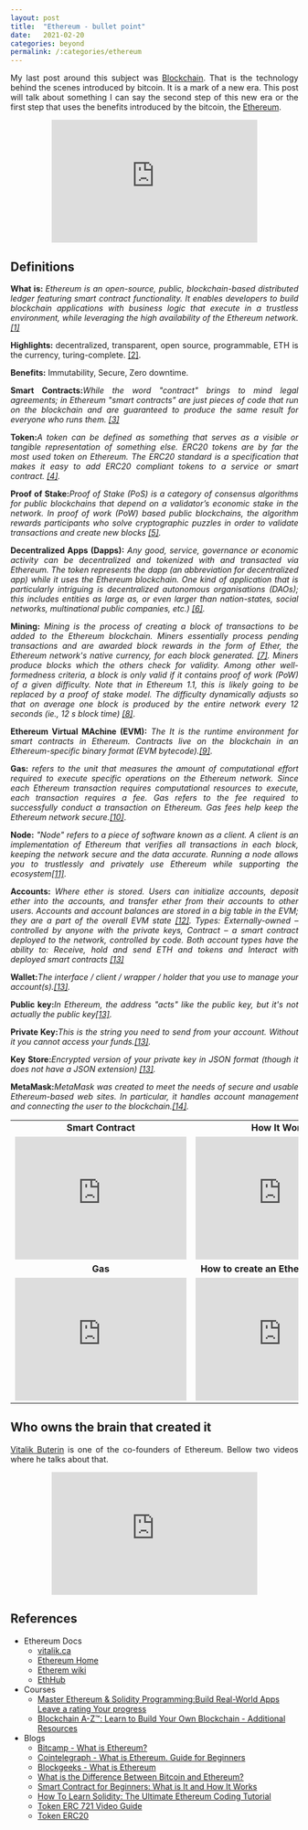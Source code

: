 ```yaml
---
layout: post
title:  "Ethereum - bullet point"
date:   2021-02-20
categories: beyond
permalink: /:categories/ethereum
---
```


<p style="text-align: justify;">My last post around this subject was <a href="https://fabiana2611.github.io/beyond/blockchain-int">Blockchain</a>. That is the technology behind the scenes introduced by bitcoin. It is a mark of a new era. This post will talk about something I can say the second step of this new era or the first step that uses the benefits introduced by the bitcoin, the <a href="https://ethereum.org/en/">Ethereum</a>.</p>

<p><center>
<iframe width="360" height="215" src="https://www.youtube.com/embed/0UBk1e5qnr4" frameborder="0" allow="accelerometer; autoplay; clipboard-write; encrypted-media; gyroscope; picture-in-picture" allowfullscreen></iframe>
</center></p>

<h2>Definitions</h2>

<p style="text-align: justify;"><strong>What is: </strong> <em>Ethereum is an open-source, public, blockchain-based distributed ledger featuring smart contract functionality. It enables developers to build blockchain applications with business logic that execute in a trustless environment, while leveraging the high availability of the Ethereum network. <a href="https://docs.ethhub.io/ethereum-basics/what-is-ethereum/">[1]</a></em></p>

<p style="text-align: justify;"><strong>Highlights: </strong> decentralized, transparent, open source, programmable, ETH is the currency, turing-complete. <a href="https://ethereum.org/en/">[2]</a>. <em></em></p>

<p style="text-align: justify;"><strong>Benefits:</strong> Immutability, Secure, Zero downtime.</p>

<p style="text-align: justify;"><strong>Smart Contracts:</strong><em>While the word "contract" brings to mind legal agreements; in Ethereum "smart contracts" are just pieces of code that run on the blockchain and are guaranteed to produce the same result for everyone who runs them. <a href="https://docs.ethhub.io/ethereum-basics/what-is-ethereum/">[3]</a></em></p>

<p style="text-align: justify;"><strong>Token:</strong><em>A token can be defined as something that serves as a visible or tangible representation of something else. ERC20 tokens are by far the most used token on Ethereum. The ERC20 standard is a specification that makes it easy to add ERC20 compliant tokens to a service or smart contract. <a href="https://docs.ethhub.io/guides/a-straightforward-guide-erc20-tokens/">[4]</a>.</em></p>

<p style="text-align: justify;"><strong>Proof of Stake:</strong><em>Proof of Stake (PoS) is a category of consensus algorithms for public blockchains that depend on a validator’s economic stake in the network. In proof of work (PoW) based public blockchains, the algorithm rewards participants who solve cryptographic puzzles in order to validate transactions and create new blocks <a href="https://eth.wiki/concepts/proof-of-stake-faqs">[5]</a>.</em></p>

<p style="text-align: justify;"><strong>Decentralized Apps (Dapps):</strong><em> Any good, service, governance or economic activity can be decentralized and tokenized with and transacted via Ethereum. The token represents the dapp (an abbreviation for decentralized app) while it uses the Ethereum blockchain. One kind of application that is particularly intriguing is decentralized autonomous organisations (DAOs); this includes entities as large as, or even larger than nation-states, social networks, multinational public companies, etc.) <a href="https://eth.wiki/fundamentals/decentralized-apps-dapps">[6]</a>.</em></p>

<p style="text-align: justify;"><strong>Mining:</strong><em> Mining is the process of creating a block of transactions to be added to the Ethereum blockchain. Miners essentially process pending transactions and are awarded block rewards in the form of Ether, the Ethereum network's native currency, for each block generated. <a href="https://docs.ethhub.io/using-ethereum/mining/">[7]</a>. Miners produce blocks which the others check for validity. Among other well-formedness criteria, a block is only valid if it contains proof of work (PoW) of a given difficulty.
Note that in Ethereum 1.1, this is likely going to be replaced by a proof of stake model. The difficulty dynamically adjusts so that on average one block is produced by the entire network every 12 seconds (ie., 12 s block time) <a href="https://eth.wiki/fundamentals/mining">[8]</a></em>.</p>

<p style="text-align: justify;"><strong>Ethereum Virtual MAchine (EVM):</strong><em> The It is the runtime environment for smart contracts in Ethereum. Contracts live on the blockchain in an Ethereum-specific binary format (EVM bytecode).<a href="https://ethdocs.org/en/latest/introduction/what-is-ethereum.html#ethereum-virtual-machine">[9]</a></em>.</p>

<p style="text-align: justify;"><strong>Gas:</strong><em> refers to the unit that measures the amount of computational effort required to execute specific operations on the Ethereum network. Since each Ethereum transaction requires computational resources to execute, each transaction requires a fee. Gas refers to the fee required to successfully conduct a transaction on Ethereum. Gas fees help keep the Ethereum network secure.<a href="https://ethereum.org/en/developers/docs/gas/#top">[10]</a></em>.</p>

<p style="text-align: justify;"><strong>Node:</strong><em> "Node" refers to a piece of software known as a client. A client is an implementation of Ethereum that verifies all transactions in each block, keeping the network secure and the data accurate. Running a node allows you to trustlessly and privately use Ethereum while supporting the ecosystem<a href="https://ethereum.org/en/developers/docs/nodes-and-clients/">[11]</a></em>.</p>

<p style="text-align: justify;"><strong>Accounts:</strong><em> Where ether is stored. Users can initialize accounts, deposit ether into the accounts, and transfer ether from their accounts to other users. Accounts and account balances are stored in a big table in the EVM; they are a part of the overall EVM state <a href="https://ethereum.org/en/developers/docs/intro-to-ethereum/">[12]</a>. Types: Externally-owned – controlled by anyone with the private keys, Contract – a smart contract deployed to the network, controlled by code. Both account types have the ability to: Receive, hold and send ETH and tokens and Interact with deployed smart contracts <a href="https://ethereum.org/en/developers/docs/accounts/">[13]</a></em></p>

<p style="text-align: justify;"><strong>Wallet:</strong><em>The interface / client / wrapper / holder that you use to manage your account(s).<a href="https://docs.metamask.io/guide/common-terms.html#words-are-hard">[13]</a>.</em></p>

<p style="text-align: justify;"><strong>Public key:</strong><em>In Ethereum, the address "acts" like the public key, but it's not actually the public key<a href="https://docs.metamask.io/guide/common-terms.html#words-are-hard">[13]</a>.</em></p>

<p style="text-align: justify;"><strong>Private Key:</strong><em>This is the string you need to send from your account. Without it you cannot access your funds.<a href="https://docs.metamask.io/guide/common-terms.html#words-are-hard">[13]</a>. </em></p>

<p style="text-align: justify;"><strong>Key Store:</strong><em>Encrypted version of your private key in JSON format (though it does not have a JSON extension) <a href="https://docs.metamask.io/guide/common-terms.html#words-are-hard">[13]</a>. </em></p>

<p style="text-align: justify;"><strong>MetaMask:</strong><em>MetaMask was created to meet the needs of secure and usable Ethereum-based web sites. In particular, it handles account management and connecting the user to the blockchain.<a href="https://docs.metamask.io/guide/#why-metamask">[14]</a>. </em></p>


<p><center>
<table>
<tr><td><center><strong>Smart Contract</strong></center></td>
<td><center><strong>How It Works</strong></center></td></tr>
<tr><td><iframe width="300" height="215" src="https://www.youtube.com/embed/IsXvoYeJxKA" frameborder="0" allow="accelerometer; autoplay; clipboard-write; encrypted-media; gyroscope; picture-in-picture" allowfullscreen></iframe></td>
<td><iframe width="300" height="215" src="https://www.youtube.com/embed/UQDQ27YluZI" frameborder="0" allow="accelerometer; autoplay; clipboard-write; encrypted-media; gyroscope; picture-in-picture" allowfullscreen></iframe></td></tr>
<tr><td><center><strong>Gas</strong></center></td>
<td><center><strong>How to create an Ethereum Account</strong></center></td></tr>
<tr><td><iframe width="300" height="215" src="https://www.youtube.com/embed/AJvzNICwcwc" frameborder="0" allow="accelerometer; autoplay; clipboard-write; encrypted-media; gyroscope; picture-in-picture" allowfullscreen></iframe></td>
<td><iframe width="300" height="215" src="https://www.youtube.com/embed/ZD-VYGT9PxY" frameborder="0" allow="accelerometer; autoplay; clipboard-write; encrypted-media; gyroscope; picture-in-picture" allowfullscreen></iframe></td></tr>
</table></center></p>

<h2>Who owns the brain that created it</h2>

<p style="text-align: justify;"> <a href="https://www.coindesk.com/people/vitalik-buterin">Vitalik Buterin</a> is one of the co-founders of Ethereum. Bellow two videos where he talks about that.</p>

<p><center>
<iframe width="360" height="215" src="https://www.youtube.com/embed/TDGq4aeevgY" frameborder="0" allow="accelerometer; autoplay; clipboard-write; encrypted-media; gyroscope; picture-in-picture" allowfullscreen></iframe>
</center></p>


<h2>References</h2>

<ul>
  <li> Ethereum Docs
    <ul>
      <li><a href="https://vitalik.ca/">vitalik.ca</a></li>
      <li><a href="https://ethereum.org/en/">Ethereum Home</a></li>
      <li><a href="https://eth.wiki/home">Etherem wiki</a></li>
      <li><a href="https://docs.ethhub.io/">EthHub</a></li>
    </ul>
  </li>
  <li>Courses
    <ul>
      <li><a href="https://www.udemy.com/course/master-ethereum-and-solidity-programming-with-real-world-apps/">Master Ethereum & Solidity Programming:Build Real-World Apps Leave a rating Your progress</a></li>
      <li><a href ="https://www.superdatascience.com/pages/blockchain">Blockchain A-Z™: Learn to Build Your Own Blockchain - Additional Resources</a></li>
    </ul>
  </li>
  <li>Blogs
    <ul>
      <li><a href="https://thebitcamp.com/coins/what-is-ethereum">Bitcamp - What is Ethereum?</a></li>
      <li><a href="https://cointelegraph.com/ethereum-for-beginners/what-is-ethereum">Cointelegraph - What is Ethereum. Guide for Beginners</a></li>
      <li><a href="https://blockgeeks.com/guides/ethereum/">Blockgeeks - What is Ethereum</a></li>
      <li><a href="https://thebitcamp.com/blog/difference-bitcoin-ethereum">What is the Difference Between Bitcoin and Ethereum?</a></li>
      <li><a href="https://thebitcamp.com/blog/smart-contracts">Smart Contract for Beginners: What is It and How It Works</a></li>
      <li><a href="https://blockgeeks.com/guides/solidity/">How To Learn Solidity: The Ultimate Ethereum Coding Tutorial</a></li>
      <li><a href="https://blockgeeks.com/guides/video-guide-what-is-an-erc-721-token/">Token ERC 721 Video Guide</a></li>
      <li><a href="https://blockgeeks.com/guides/erc20-tokens/">Token ERC20</a></li>
    </ul>
  </li>
</ul>

